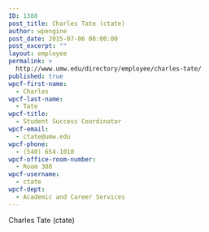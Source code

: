 ```yaml
---
ID: 1388
post_title: Charles Tate (ctate)
author: wpengine
post_date: 2015-07-06 08:00:00
post_excerpt: ""
layout: employee
permalink: >
  http://www.umw.edu/directory/employee/charles-tate/
published: true
wpcf-first-name:
  - Charles
wpcf-last-name:
  - Tate
wpcf-title:
  - Student Success Coordinator
wpcf-email:
  - ctate@umw.edu
wpcf-phone:
  - (540) 654-1010
wpcf-office-room-number:
  - Room 308
wpcf-username:
  - ctate
wpcf-dept:
  - Academic and Career Services
---
```

Charles Tate (ctate)
